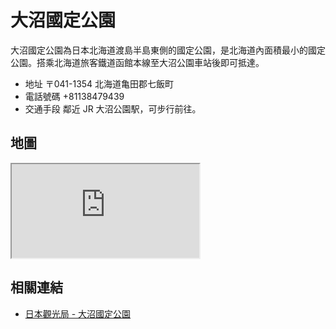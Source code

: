 # 大沼國定公園

大沼國定公園為日本北海道渡島半島東側的國定公園，是北海道內面積最小的國定公園。搭乘北海道旅客鐵道函館本線至大沼公園車站後即可抵達。

- 地址 〒041-1354 北海道亀田郡七飯町
- 電話號碼 +81138479439
- 交通手段 鄰近 JR 大沼公園駅，可步行前往。

## 地圖

<iframe src="https://www.google.com/maps/embed?pb=!1m18!1m12!1m3!1d6712.323164983476!2d140.6682846158342!3d41.97937443746886!2m3!1f0!2f0!3f0!3m2!1i1024!2i768!4f13.1!3m3!1m2!1s0x5f9e545a9b1c8c8f%3A0x43a91efa89b82897!2sOnumakoen%20Station!5e0!3m2!1sen!2stw!4v1690555268664!5m2!1sen!2stw" allowfullscreen="" loading="lazy" referrerpolicy="no-referrer-when-downgrade"></iframe>

## 相關連結

- [日本觀光局 - 大沼國定公園](https://www.japan.travel/tw/spot/1893/)
